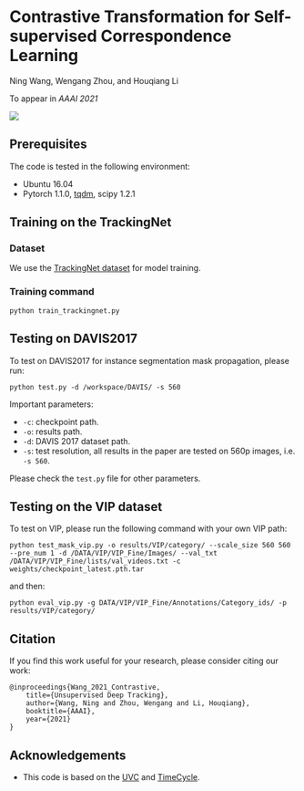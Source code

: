 # Contrastive Transformation for Self-supervised Correspondence Learning

Ning Wang, Wengang Zhou, and Houqiang Li 

To appear in *AAAI 2021*

![](../main/ContrastCorr.png)

## Prerequisites
The code is tested in the following environment:
- Ubuntu 16.04
- Pytorch 1.1.0, [tqdm](https://github.com/tqdm/tqdm), scipy 1.2.1

## Training on the TrackingNet

### Dataset

We use the [TrackingNet dataset](https://tracking-net.org/) for model training.

### Training command

```
python train_trackingnet.py 
```

## Testing on DAVIS2017
To test on DAVIS2017 for instance segmentation mask propagation, please run:
```
python test.py -d /workspace/DAVIS/ -s 560
```
Important parameters:
- `-c`: checkpoint path.
- `-o`: results path.
- `-d`: DAVIS 2017 dataset path.
- `-s`: test resolution, all results in the paper are tested on 560p images, i.e. `-s 560`.

Please check the `test.py` file for other parameters.

## Testing on the VIP dataset

To test on VIP, please run the following command with your own VIP path:

```
python test_mask_vip.py -o results/VIP/category/ --scale_size 560 560 --pre_num 1 -d /DATA/VIP/VIP_Fine/Images/ --val_txt /DATA/VIP/VIP_Fine/lists/val_videos.txt -c weights/checkpoint_latest.pth.tar
```
and then:
```
python eval_vip.py -g DATA/VIP/VIP_Fine/Annotations/Category_ids/ -p results/VIP/category/
````

## Citation
If you find this work useful for your research, please consider citing our work:

```
@inproceedings{Wang_2021_Contrastive,
    title={Unsupervised Deep Tracking},
    author={Wang, Ning and Zhou, Wengang and Li, Houqiang},
    booktitle={AAAI},
    year={2021}
}
```

## Acknowledgements
- This code is based on the [UVC](https://github.com/Liusifei/UVC) and [TimeCycle](https://github.com/xiaolonw/TimeCycle).
